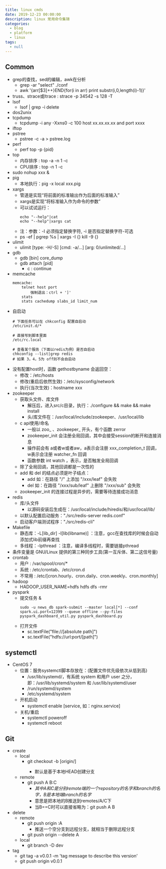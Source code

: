 ```yaml
---
title: linux cmds
date: 2019-12-23 00:00:00
description: linux 常用命令集锦
categories: 
  - blog
  - platform
  - linux
tags: 
  - null
---
```


## Common
- grep的查找，sed的编辑，awk在分析
    + grep -ar "select" ./conf 
    + awk '{arr[$3]++}END{for(i in arr) print substr(i,0,length(i)-1)}'
- truss、strace或ltrace : strace -p 34542 -s 128 -T
- lsof
    + lsof | grep -i delete
- dos2unix
- tcpdump
    + tcpdump -i any -Xxns0 -c 100 host xx.xx.xx.xx and port xxxx
- iftop
- pstree
    + pstree -c -a > pstree.log
- perf
    + perf top -p {pid}
- top
    + 内存排序 : top -a -n 1 -c 
    + CPU排序  : top -n 1 -c 
- sudo nohup xxx &
- pig
    + 本地执行：pig -x local xxx.pig 
- xargs
    + 管道是实现“将前面的标准输出作为后面的标准输入”
    + xargs是实现“将标准输入作为命令的参数”
    + 可以试试运行：
        ```
        echo "--help"|cat
        echo "--help"|xargs cat
        ```
    + 注：参数：-I 必须指定替换字符, -i
    是否指定替换字符-可选
    + ps -ef | pgrep %s | xargs -I {} kill -9 {}
- ulimit
    + ulimit [type: -H/-S] [cmd: -a/...] [arg: 0/unlimited/...]
- gdb
    + gdb [bin] core_dump
    + gdb attach [pid]
        - c : continue
- memcache
    ```
    memcache:
    	telnet host port
    		强制退出：ctrl + ']'
    	stats
    	stats cachedump slabs_id limit_num
    ```
- 自启动
    ```
    # 下面任务可以在 chkconfig 配置自启动
    /etc/init.d/*
    
    # 直接写到脚本里面
    /etc/rc.local
    
    # 查看某个服务（下面以redis为例）是否自启动
    chkconfig --list|grep redis
    # 如果 3，4，5为 off则不会自启动
    ```
- 没有配置host时，函数 gethostbyname 会返回空：
	+ 修改：/etc/hosts 
	+ 修改(重启后依然生效)：/etc/sysconfig/network
	+ 执行(当次生效)：hostname xxx
- zookeeper
	+ 获取头文件、库文件
		- 解压后，进入src/c目录，执行：./configure && make && make install
		- 头/库文件在：/usr/local/include/zookeeper、/usr/local/lib
	+ c api使用/命名
		- 一般以 zoo_ 、zookeeper_ 开头，有个函数 zerror
		- zookeeper_init 会注册全局回调，其中会接受session的断开和连接消息
		- 操作前会有 a或者w或者aw，a表示会注册 xxx_completion_t 回调，w表示会注册 watcher_fn 回调
		- 函数参数 int watch ，表示，是否触发全局回调
	+ 除了全局回调，其他回调都是一次性的
	+ add 和 del 的结点必须是叶子结点：
		- add 如：在路径 "/" 上添加 "/xxx/leaf" 会失败
		- del 如：在路径 "/xxx/sub/leaf" 上删除 "/xxx/sub" 会失败
	+ zookeeper_init 的连接过程是异步的，需要等待连接成功消息
- redis
	+ 库/头文件
		- 以源码安装后生成在：/usr/local/include/hiredis/和/usr/local/lib/
	+ 以默认配置启动服务："./src/redis-server redis.conf"
	+ 启动客户端测试程序："./src/redis-cli"
- Makefile
	+ 静态库：-L[lib_dir] -l[lib(libname)] ：注意，gcc在查找库的时候会自动添加式lib前缀再查找
	+ 多线程：-lpthread ：注意，编译多线程时，需要链接pthread
- 条件变量是 GNU/Linux 提供的第三种同步工具(第一互斥体、第二这信号量)
- crontab
    + 用户 : /var/spool/cron/*
    + 系统 : /etc/crontab、/etc/cron.d
    + 不常用 : /etc/[cron.hourly、cron.daily、cron.weekly、cron.monthly]
- hadoop
    + HADOOP_USER_NAME=hdfs hdfs dfs -rmr    
- pyspark
    + 提交任务 & 
        ```
        sudo -u news_db spark-submit --master local[*] --conf spark.ui.port=12399 --queue offline --py-files pyspark_dashboard_util.py pyspark_dashboard.py
        ```
    + 打开文件
        - sc.textFile("file://[absolute path]")
        - sc.textFile("hdfs://url:port/[path]")

## systemctl
+ CentOS 7
	- 位置：服务systemctl脚本存放在：(配置文件优先级依次从低到高)
		+ /usr/lib/systemd/，有系统 system 和用户 user 之分，即：/usr/lib/systemd/system 和 /usr/lib/systemd/user
		+ /run/systemd/system
		+ /etc/systemd/system
	- 开机启动
		+ systemctl enable [service, 如：nginx.service]
	- 关机/重启
		+ systemctl poweroff
		+ systemctl reboot

## Git
+ create
    - local
        + git checkout -b <branch> [origin/<branch>]
            + 默认是基于本地HEAD创建分支
    - remote
        + git push A B:C 
            + *其中A和C是分别remote端的一个repository的名字和branch的名字，B是本地端branch的名字*
            + 意思是把本地的B推送到remotes/A/C下
            + 当B==C时可以直接省略为：git push A B
+ delete
    - remote
        + git push origin :A 
            - 推送一个空分支到远程分支，就相当于删除远程分支
        + git push origin --delete A
    - local
        + git branch -D dev
+ tag
    - git tag -a v0.0.1 -m 'tag message to describe this version'
    - git push origin v0.0.1